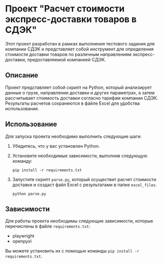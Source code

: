 # Проект "Расчет стоимости экспресс-доставки товаров в СДЭК"

Этот проект разработан в рамках выполнения тестового задания для компании СДЭК и представляет собой инструмент для определения стоимости доставки товаров по различным направлениям экспресс-доставки, предоставляемой компанией СДЭК.

## Описание

Проект представляет собой скрипт на Python, который анализирует данные о грузе, направлении доставки и других параметрах, а затем рассчитывает стоимость доставки согласно тарифам компании СДЭК. Результаты расчетов сохраняются в файле Excel для удобства использования.

## Использование

Для запуска проекта необходимо выполнить следующие шаги:

1. Убедитесь, что у вас установлен Python.
2. Установите необходимые зависимости, выполнив следующую команду:

    ```
    pip install -r requirements.txt
    ```

3. Запустите скрипт `parse.py`, который осуществит расчет стоимости доставки и создаст файл Excel с результатами в папке `excel_files`.

    ```
    python parse.py
    ```

## Зависимости

Для работы проекта необходимы следующие зависимости, которые перечислены в файле `requirements.txt`:

- playwright
- openpyxl


Вы можете установить их с помощью команды `pip install -r requirements.txt`.
